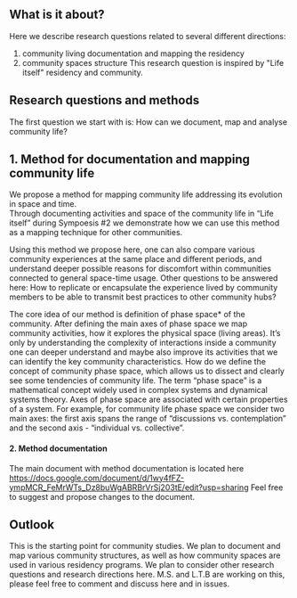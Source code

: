## What is it about?

Here we describe research questions related to several different directions: 
1. community living documentation and mapping the residency
2. community spaces structure
This research question is inspired by "Life itself" residency and community.

## Research questions and methods
The first question we start with is: How can we document, map and analyse community life? 

## 1. Method for documentation and mapping community life
We propose a method for mapping community life addressing its evolution in space and time.  
Through documenting activities and space of the community life in “Life itself” during Sympoesis #2 we demonstrate how we can use this method as a mapping technique for other communities. 

Using this method we propose here, one can also compare various community experiences at the same place and different periods, and understand deeper possible reasons for discomfort within communities connected to general space-time usage.
Other questions to be answered here: How to replicate or encapsulate the experience lived by community members to be able to transmit best practices to other community hubs?

The core idea of our method is definition of phase space* of the community. After defining the main axes of phase space we map community activities, how it explores the physical space (living areas). It’s only by understanding the complexity of interactions inside a community one can deeper understand and maybe also improve its activities that we can identify the key community characteristics.
How do we define the concept of community phase space, which allows us to dissect and clearly see some tendencies of community life. The term “phase space” is a mathematical concept widely used in complex systems and dynamical systems theory. Axes of phase space are associated with certain properties of a system. For example, for community life phase space we consider two main axes: the first axis spans the range of “discussions vs. contemplation” and the second axis - “individual vs. collective”.

#### 2. Method documentation
The main document with method documentation is located here https://docs.google.com/document/d/1wy4fFZ-ympMCR_FeMrWTs_Dz8buWgABRBrVrSj203tE/edit?usp=sharing
Feel free to suggest and propose changes to the document.

## Outlook

This is the starting point for community studies. We plan to document and map various community structures, as well as how community spaces are used in various residency programs.
We plan to consider other research questions and research directions here. 
M.S. and L.T.B are working on this, please feel free to comment and discuss here and in issues.

